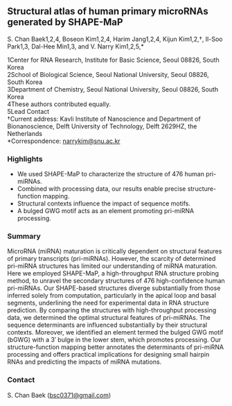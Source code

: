 ## Structural atlas of human primary microRNAs generated by SHAPE-MaP

S. Chan Baek1,2,4, Boseon Kim1,2,4, Harim Jang1,2,4, Kijun Kim1,2,†, Il-Soo Park1,3, Dal-Hee Min1,3, and V. Narry Kim1,2,5,*  

1Center for RNA Research, Institute for Basic Science, Seoul 08826, South Korea  
2School of Biological Science, Seoul National University, Seoul 08826, South Korea  
3Department of Chemistry, Seoul National University, Seoul 08826, South Korea  
4These authors contributed equally.  
5Lead Contact  
†Current address: Kavli Institute of Nanoscience and Department of Bionanoscience, Delft University of Technology, Delft 2629HZ, the Netherlands  
*Correspondence: narrykim@snu.ac.kr  

  
  
### Highlights
- We used SHAPE-MaP to characterize the structure of 476 human pri-miRNAs. 
- Combined with processing data, our results enable precise structure-function mapping. 
-	Structural contexts influence the impact of sequence motifs.
-	A bulged GWG motif acts as an element promoting pri-miRNA processing.

  
  
### Summary

MicroRNA (miRNA) maturation is critically dependent on structural features of primary transcripts (pri-miRNAs). However, the scarcity of determined pri-miRNA structures has limited our understanding of miRNA maturation. Here we employed SHAPE-MaP, a high-throughput RNA structure probing method, to unravel the secondary structures of 476 high-confidence human pri-miRNAs. Our SHAPE-based structures diverge substantially from those inferred solely from computation, particularly in the apical loop and basal segments, underlining the need for experimental data in RNA structure prediction. By comparing the structures with high-throughput processing data, we determined the optimal structural features of pri-miRNAs. The sequence determinants are influenced substantially by their structural contexts. Moreover, we identified an element termed the bulged GWG motif (bGWG) with a 3′ bulge in the lower stem, which promotes processing. Our structure-function mapping better annotates the determinants of pri-miRNA processing and offers practical implications for designing small hairpin RNAs and predicting the impacts of miRNA mutations.



### Contact

S. Chan Baek (bsc0371@gmail.com)
